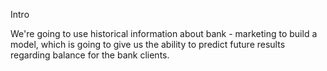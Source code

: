 ﻿Intro

We're going to use historical information about bank - marketing to build a model, which is going to give us the ability to predict future results regarding balance for the bank clients.

